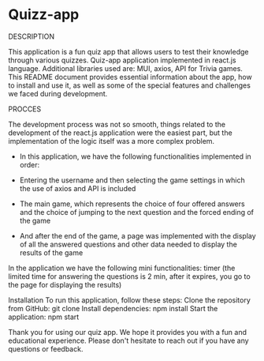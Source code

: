 # Quizz-app

DESCRIPTION

This application is a fun quiz app that allows users to test their knowledge through various quizzes.
Quiz-app application implemented in react.js language. Additional libraries used are: MUI, axios, API for Trivia games.
This README document provides essential information about the app, how to install and use it, as well as some of the
special features and challenges we faced during development.

PROCCES

The development process was not so smooth, things related to the development of the react.js application were the
easiest part, but the implementation of the logic itself was a more complex problem.

- In this application, we have the following functionalities implemented in order:

- Entering the username and then selecting the game settings in which the use of axios and API is included

- The main game, which represents the choice of four offered answers and the choice of jumping to the next 
question and the forced ending of the game

- And after the end of the game, a page was implemented with the display of all the answered questions and
other data needed to display the results of the game


In the application we have the following mini functionalities:
timer (the limited time for answering the questions is 2 min, after it expires, you go to the page for
displaying the results)


Installation
To run this application, follow these steps:
Clone the repository from GitHub:
git clone 
Install dependencies:
npm install
Start the application:
npm start



Thank you for using our quiz app. We hope it provides you with a fun and educational experience. Please don't hesitate to reach out if you have any questions or feedback.


